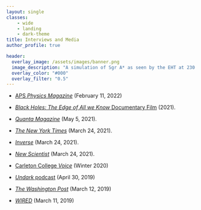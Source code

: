 ```yaml
---
layout: single
classes:
    - wide
    - landing
    - dark-theme
title: Interviews and Media
author_profile: true

header:
  overlay_image: /assets/images/banner.png
  image_description: "A simulation of Sgr A* as seen by the EHT at 230 GHz" 
  overlay_color: "#000"
  overlay_filter: "0.5"
---
```

* [APS _Physics Magazine_](https://physics.aps.org/articles/v15/22) (February 11, 2022)

* [_Black Holes: The Edge of All we Know_ Documentary Film](https://www.blackholefilm.com) (2021).

* [_Quanta Magazine_](https://www.quantamagazine.org/physicists-identify-the-engine-powering-black-hole-energy-beams-20210520/) (May 5, 2021).

* [_The New York Times_](https://www.nytimes.com/2021/03/24/science/astronomy-messier-87-black-hole.html) (March 24, 2021).

* [_Inverse_](https://www.inverse.com/science/new-images-of-black-hole-m87) (March 24, 2021).

* [_New Scientist_](https://institutions.newscientist.com/article/2272226-new-picture-of-famous-black-hole-reveals-its-swirling-magnetic-field/) (March 24, 2021). 

* [Carleton College _Voice_](https://www.carleton.edu/voice/stories/seeing-black/) (Winter 2020)

* [_Undark_ podcast](https://undark.org/2019/04/30/podcast-38-mosquito-music-chimpanzee-poaching-black-hole) (April 30, 2019)

* [_The Washington Post_](https://www.washingtonpost.com/nation/2019/04/12/trolls-hijacked-scientists-image-attack-katie-bouman-they-picked-wrong-astrophysicist) (March 12, 2019)

* [_WIRED_](https://www.wired.com/video/watch/what-the-black-hole-picture-means-for-researchers) (March 11, 2019)
